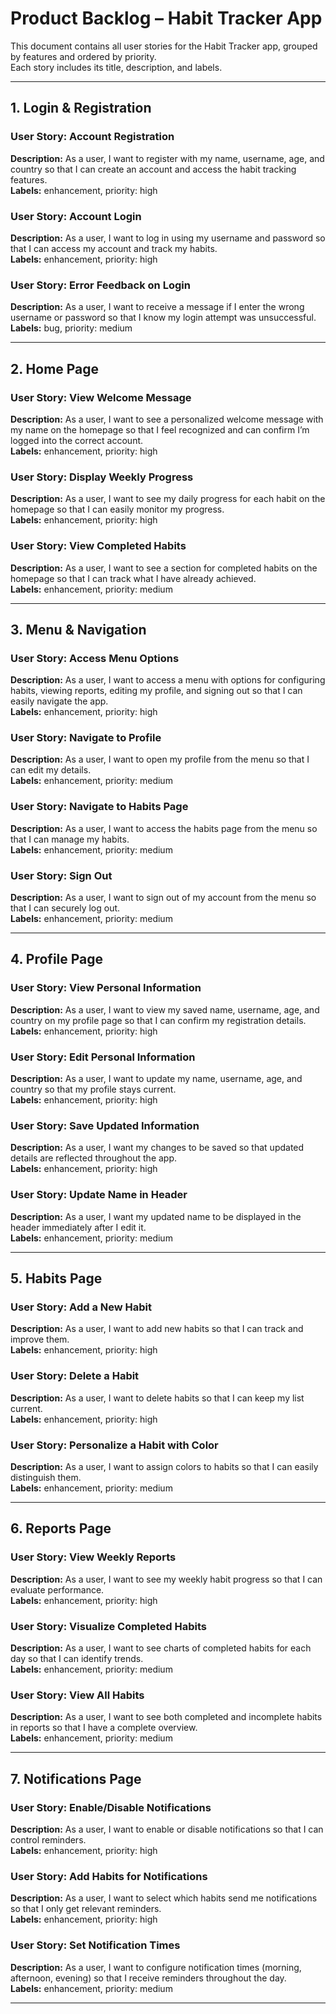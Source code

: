 # Product Backlog – Habit Tracker App

This document contains all user stories for the Habit Tracker app, grouped by features and ordered by priority.  
Each story includes its title, description, and labels.

---

## 1. Login & Registration

### User Story: Account Registration
**Description:** As a user, I want to register with my name, username, age, and country so that I can create an account and access the habit tracking features.  
**Labels:** enhancement, priority: high  

### User Story: Account Login
**Description:** As a user, I want to log in using my username and password so that I can access my account and track my habits.  
**Labels:** enhancement, priority: high  

### User Story: Error Feedback on Login
**Description:** As a user, I want to receive a message if I enter the wrong username or password so that I know my login attempt was unsuccessful.  
**Labels:** bug, priority: medium  

---

## 2. Home Page

### User Story: View Welcome Message
**Description:** As a user, I want to see a personalized welcome message with my name on the homepage so that I feel recognized and can confirm I’m logged into the correct account.  
**Labels:** enhancement, priority: high  

### User Story: Display Weekly Progress
**Description:** As a user, I want to see my daily progress for each habit on the homepage so that I can easily monitor my progress.  
**Labels:** enhancement, priority: high  

### User Story: View Completed Habits
**Description:** As a user, I want to see a section for completed habits on the homepage so that I can track what I have already achieved.  
**Labels:** enhancement, priority: medium  

---

## 3. Menu & Navigation

### User Story: Access Menu Options
**Description:** As a user, I want to access a menu with options for configuring habits, viewing reports, editing my profile, and signing out so that I can easily navigate the app.  
**Labels:** enhancement, priority: high  

### User Story: Navigate to Profile
**Description:** As a user, I want to open my profile from the menu so that I can edit my details.  
**Labels:** enhancement, priority: medium  

### User Story: Navigate to Habits Page
**Description:** As a user, I want to access the habits page from the menu so that I can manage my habits.  
**Labels:** enhancement, priority: medium  

### User Story: Sign Out
**Description:** As a user, I want to sign out of my account from the menu so that I can securely log out.  
**Labels:** enhancement, priority: medium  

---

## 4. Profile Page

### User Story: View Personal Information
**Description:** As a user, I want to view my saved name, username, age, and country on my profile page so that I can confirm my registration details.  
**Labels:** enhancement, priority: high  

### User Story: Edit Personal Information
**Description:** As a user, I want to update my name, username, age, and country so that my profile stays current.  
**Labels:** enhancement, priority: high  

### User Story: Save Updated Information
**Description:** As a user, I want my changes to be saved so that updated details are reflected throughout the app.  
**Labels:** enhancement, priority: high  

### User Story: Update Name in Header
**Description:** As a user, I want my updated name to be displayed in the header immediately after I edit it.  
**Labels:** enhancement, priority: medium  

---

## 5. Habits Page

### User Story: Add a New Habit
**Description:** As a user, I want to add new habits so that I can track and improve them.  
**Labels:** enhancement, priority: high  

### User Story: Delete a Habit
**Description:** As a user, I want to delete habits so that I can keep my list current.  
**Labels:** enhancement, priority: high  

### User Story: Personalize a Habit with Color
**Description:** As a user, I want to assign colors to habits so that I can easily distinguish them.  
**Labels:** enhancement, priority: medium  

---

## 6. Reports Page

### User Story: View Weekly Reports
**Description:** As a user, I want to see my weekly habit progress so that I can evaluate performance.  
**Labels:** enhancement, priority: high  

### User Story: Visualize Completed Habits
**Description:** As a user, I want to see charts of completed habits for each day so that I can identify trends.  
**Labels:** enhancement, priority: medium  

### User Story: View All Habits
**Description:** As a user, I want to see both completed and incomplete habits in reports so that I have a complete overview.  
**Labels:** enhancement, priority: medium  

---

## 7. Notifications Page

### User Story: Enable/Disable Notifications
**Description:** As a user, I want to enable or disable notifications so that I can control reminders.  
**Labels:** enhancement, priority: high  

### User Story: Add Habits for Notifications
**Description:** As a user, I want to select which habits send me notifications so that I only get relevant reminders.  
**Labels:** enhancement, priority: high  

### User Story: Set Notification Times
**Description:** As a user, I want to configure notification times (morning, afternoon, evening) so that I receive reminders throughout the day.  
**Labels:** enhancement, priority: medium  

---
